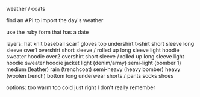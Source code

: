 weather / coats


find an API to import the day's weather

use the ruby form that has a date 

layers:
  hat
    knit
    baseball
  scarf
  gloves
  top
    undershirt
    t-shirt
      short sleeve
      long sleeve
    over1
      overshirt
        short sleeve / rolled up 
        long sleeve
      light hoodie
      sweater
      hoodie
    over2
      overshirt
        short sleeve / rolled up 
        long sleeve
      light hoodie
      sweater
      hoodie
    jacket 
      light (denim/army)
      semi-light (bomber 1)
      medium (leather)
      rain (trenchcoat)
      semi-heavy (heavy bomber)
      heavy (woolen trench)
  bottom
    long underwear 
    shorts / pants
  socks
  shoes

options:
  too warm
  too cold
  just right
  I don't really remember 

